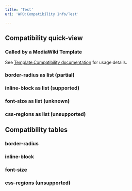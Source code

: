 ```yaml
---
title: 'Test'
uri: 'WPD:Compatibility Info/Test'

---
```

## Compatibility quick-view

### Called by a MediaWiki Template

See [Template:Compatibility documentation](http://docs.webplatform.org/wiki/Template:Compatibility) for usage details.

### border-radius as list (partial)

<compat topic="css" feature="border-radius"></compat>

### inline-block as list (supported)

<compat topic="css" feature="inline-block"></compat>

### font-size as list (unknown)

<compat topic="css" feature="font-size"></compat>

### css-regions as list (unsupported)

<compat topic="css" feature="css-regions"></compat>

## Compatibility tables

### border-radius

<compat topic="css" feature="border-radius"></compat>

### inline-block

<compat topic="css" feature="inline-block"></compat>

### font-size

<compat topic="css" feature="font-size"></compat>

### css-regions (unsupported)

<compat topic="css" feature="css-regions"></compat>
